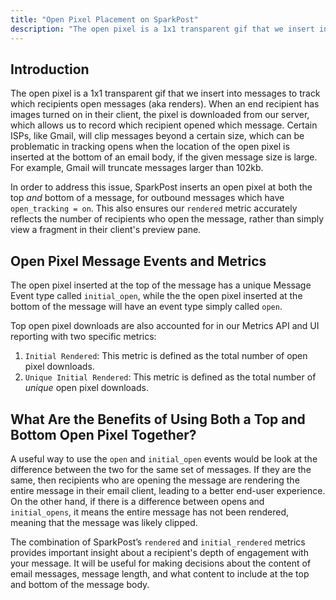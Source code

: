 ```yaml
---
title: "Open Pixel Placement on SparkPost"
description: "The open pixel is a 1x1 transparent gif that we insert into messages to track which recipients open messages (aka renders). When an end recipient has images turned on in their client, the pixel is downloaded from our server which allows us to record which recipient opened which message..."
---
```


## Introduction ##

The open pixel is a 1x1 transparent gif that we insert into messages to track which recipients open messages (aka renders). When an end recipient has images turned on in their client, the pixel is downloaded from our server, which allows us to record which recipient opened which message. Certain ISPs, like Gmail, will clip messages beyond a certain size, which can be problematic in tracking opens when the location of the open pixel is inserted at the bottom of an email body, if the given message size is large. For example, Gmail will truncate messages larger than 102kb.

In order to address this issue, SparkPost inserts an open pixel at both the top _and_ bottom of a message, for outbound messages which have `open_tracking = on`. This also ensures our `rendered` metric accurately reflects the number of recipients who open the message, rather than simply view a fragment in their client's preview pane.

## Open Pixel Message Events and Metrics ##

The open pixel inserted at the top of the message has a unique Message Event type called `initial_open`, while the the open pixel inserted at the bottom of the message will have an event type simply called `open`. 

Top open pixel downloads are also accounted for in our Metrics API and UI reporting with two specific metrics:

1. `Initial Rendered`: This metric is defined as the total number of open pixel downloads.
1. `Unique Initial Rendered`: This metric is defined as the total number of _unique_ open pixel downloads.

## What Are the Benefits of Using Both a Top and Bottom Open Pixel Together?

A useful way to use the `open` and `initial_open` events would be look at the difference between the two for the same set of messages. If they are the same, then recipients who are opening the message are rendering the entire message in their email client, leading to a better end-user experience. On the other hand, if there is a difference between opens and `initial_opens`, it means the entire message has not been rendered, meaning that the message was likely clipped.

The combination of SparkPost’s `rendered` and `initial_rendered` metrics provides important insight about a recipient's depth of engagement with your message. It will be useful for making decisions about the content of email messages, message length, and what content to include at the top and bottom of the message body.
